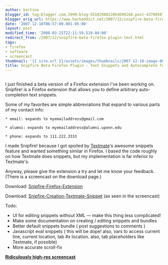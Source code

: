 ```yaml
---
author: kortina
blogger_id: tag:blogger.com,1999:blog-5518298822864690168.post-4370850705284512014
blogger_orig_url: https://www.hackaddict.net/2007/12/snipfire-beta-firefox-plugin-text.html
date: '2007-12-10T06:57:00.001-05:00'
layout: post
modified_time: '2008-03-25T22:11:59.519-04:00'
redirect_from: /2007/12/snipfire-beta-firefox-plugin-text.html
tags:
- firefox
- software
- screencast
thumbnail: '{{ site.url }}/assets/images/thumbnails/2007-12-10-image-0000.png'
title: Snipfire Beta Firefox Plugin - Text Snippets and Autocomplete for Firefox
---
```


<img alt="" border="0" id="BLOGGER_PHOTO_ID_5142371967105415682" src="{{ site.url }}/assets/images/posts/2007-12-10-image-0000.png" style="display:block; margin:0px auto 10px; text-align:center; "/>



I just finished a beta version of a Firefox extension I've been working on.  Snipfire! is a Firefox extension that allows you to define arbitrary auto-completion text snippets.



Some of my favorites are simple abbreviations that expand to various parts of my contact info:



    * email: expands to myemailaddress@gmail.com

    * alumni: expands to myemailaddress@alumni.upenn.edu

    * phone: expands to 111.222.3333



I made Snipfire! because I got spoiled by <a href="http://macromates.com">Textmate</a>'s awesome snippets feature and wanted something similar in Firefox.  I based the code roughly on how Textmate does snippets, but my implementation is far inferior to Textmate's.



Anyway, please give the extension a try and let me know your feedback.  (There is a screencast on the download page.)



<p>Download: <a href="http://kortina.net/uploads/snipfire.xpi" title="Snipfire-Firefox-Extension">Snipfire-Firefox-Extension



</a>



Download: <a href="http://kortina.net/uploads/new-snipfire-tab-trigger.tmSnippet" title="Snipfire-Creation-Textmate-Snippet">Snipfire-Creation-Textmate-Snippet</a> (as seen in the screencast)</p>

<p>Todo:</p>

 

<ul>

 
<li>UI for editing snippets without XML — make this thing less complicated! </li>




 
<li>Make some documentation on creating / editing snippets and bundles </li>


 
<li>Better default snippets bundle ( post suggestions to comments ) </li>


 
<li>Javascript eval snippets ( this will be dope! also, vars to access current line, current location, tab #x location.  also, tab placeholders like Textmate, if possible) </li>


 
<li>More accurate scroll-fix </li>


</ul>

<p><a href="http://www.screencast.com/users/kortina/folders/Jing/media/e0dc4e76-a7fb-4ed9-8d76-20e6a2bb25a9"><strong>Ridiculously high-res screencast</strong></a></p>
